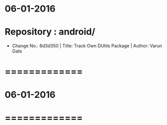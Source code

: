 06-01-2016
==========

# Repository : android/
- Change No.: 8d3d350 | Title: Track Own DUtils Package | Author: Varun Date 




# =============
#    06-01-2016
# =============


